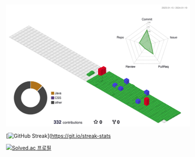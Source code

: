 ![](./profile-3d-contrib/profile-gitblock.svg)



[![GitHub Streak](https://streak-stats.demolab.com?user=muyahoya&theme=ambient-gradient&hide_border=true&locale=ko&date_format=%5BY.%5Dn.j&card_width=500&hide_total_contributions=true)](https://git.io/streak-stats

[![Solved.ac
프로필](http://mazassumnida.wtf/api/v2/generate_badge?boj=babyho99)](https://solved.ac/babyho99)
